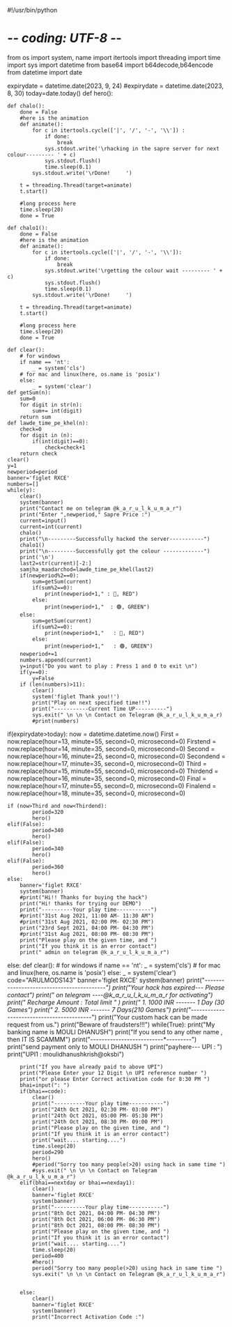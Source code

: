
#!/usr/bin/python
# -*- coding: UTF-8 -*-
 
from os import system, name
import itertools
import threading
import time
import sys
import datetime
from base64 import b64decode,b64encode
from datetime import date
 
expirydate = datetime.date(2023, 9, 24)
#expirydate = datetime.date(2023, 8, 30)
today=date.today()
def hero():
 
    def chalo():
        done = False
        #here is the animation
        def animate():
            for c in itertools.cycle(['|', '/', '-', '\\']) :
                if done:
                    break
                sys.stdout.write('\rhacking in the sapre server for next colour--------- ' + c)
                sys.stdout.flush()
                time.sleep(0.1)
            sys.stdout.write('\rDone!     ')
 
        t = threading.Thread(target=animate)
        t.start()
 
        #long process here
        time.sleep(20)
        done = True
 
    def chalo1():
        done = False
        #here is the animation
        def animate():
            for c in itertools.cycle(['|', '/', '-', '\\']):
                if done:
                    break
                sys.stdout.write('\rgetting the colour wait --------- ' + c)
                sys.stdout.flush()
                time.sleep(0.1)
            sys.stdout.write('\rDone!     ')
 
        t = threading.Thread(target=animate)
        t.start()
 
        #long process here
        time.sleep(20)
        done = True
 
    def clear():
        # for windows
        if name == 'nt':
            _ = system('cls')
        # for mac and linux(here, os.name is 'posix')
        else:
            _ = system('clear')
    def getSum(n):
        sum=0
        for digit in str(n):
            sum+= int(digit)
        return sum
    def lawde_time_pe_khel(n):
        check=0
        for digit in (n):
            if(int(digit)==0):
                check=check+1
        return check
    clear()
    y=1
    newperiod=period
    banner='figlet RXCE'
    numbers=[]
    while(y):
        clear()
        system(banner)
        print("Contact me on telegram @k_a_r_u_l_k_u_m_a_r")
        print("Enter ",newperiod," Sapre Price :")
        current=input()
        current=int(current)
        chalo()
        print("\n---------Successfully hacked the server-----------")
        chalo1()
        print("\n---------Successfully got the colour -------------")
        print('\n')
        last2=str(current)[-2:]
        samjha_maadarchod=lawde_time_pe_khel(last2)
        if(newperiod%2==0):
            sum=getSum(current)
            if(sum%2==0):
                print(newperiod+1," : 🔴, RED")
            else:
                print(newperiod+1,"  : 🟢, GREEN")
        else:
            sum=getSum(current)
            if(sum%2==0):
                print(newperiod+1,"   : 🔴, RED")
            else:
                print(newperiod+1,"   : 🟢, GREEN")
        newperiod+=1
        numbers.append(current)
        y=input("Do you want to play : Press 1 and 0 to exit \n")
        if(y==0):
            y=False
        if (len(numbers)>11):
            clear()
            system('figlet Thank you!!')
            print("Play on next specified time!!")
            print("-----------Current Time UP----------")
            sys.exit(" \n \n \n Contact on Telegram @k_a_r_u_l_k_u_m_a_r)
            #print(numbers)
  
 
 
 
if(expirydate>today):
    now = datetime.datetime.now()
    First = now.replace(hour=13, minute=55, second=0, microsecond=0)
    Firstend = now.replace(hour=14, minute=35, second=0, microsecond=0)
    Second = now.replace(hour=16, minute=25, second=0, microsecond=0)
    Secondend = now.replace(hour=17, minute=35, second=0, microsecond=0)
    Third = now.replace(hour=15, minute=55, second=0, microsecond=0)
    Thirdend = now.replace(hour=16, minute=35, second=0, microsecond=0)
    Final = now.replace(hour=17, minute=55, second=0, microsecond=0)
    Finalend = now.replace(hour=18, minute=35, second=0, microsecond=0)
 
    if (now>Third and now<Thirdend):
            period=320
            hero()
    elif(False):
            period=340
            hero()
    elif(False):
            period=340
            hero()
    elif(False):
            period=360
            hero()
    else:
        banner='figlet RXCE'
        system(banner)
        #print("Hi!! Thanks for buying the hack")
        print("Hi! thanks for trying our DEMO")
        print("----------Your play time-----------")
        #print("31st Aug 2021, 11:00 AM- 11:30 AM")
        #print("31st Aug 2021, 02:00 PM- 02:30 PM")
        print("23rd Sept 2021, 04:00 PM- 04:30 PM")
        #print("31st Aug 2021, 08:00 PM- 08:30 PM")
        print("Please play on the given time, and ")
        print("If you think it is an error contact")
        print(" admin on telegram @k_a_r_u_l_k_u_m_a_r")
 
 
 
else:
    def clear():
        # for windows
        if name == 'nt':
            _ = system('cls')
        # for mac and linux(here, os.name is 'posix')
        else:
            _ = system('clear')
    code="ARULMODS143"
    banner='figlet RXCE'
    system(banner)
    print("*---------*----------*-------------*----------*")
    print("Your hack has expired--- Please contact")
    print(" on telegram ----@k_a_r_u_l_k_u_m_a_r for activating")
    print(" Recharge Amount :        Total limit " )
    print(" 1.     1000 INR -------  1 Day (30 Games")
    print(" 2.     5000 INR -------  7 Days(210 Games")
    print("*---------*----------*-------------*----------*")
    print("Your custom hack can be made request from us.")
    print("Beware of fraudsters!!!")
    while(True):
        print("My banking name is MOULI DHANUSH")
        print("If you send to any other name , then IT IS SCAMMM")
        print("--------*--------*----------*---------")
        print("send payment only to MOULI DHANUSH ")
        print("payhere--- UPI : ")
        print("UPI1 : moulidhanushkrish@oksbi")
 
        print("If you have already paid to above UPI")
        print("Please Enter your 12 Digit \n UPI reference number ")
        print("or please Enter Correct activation code for 8:30 PM ")
        bhai=input(": ")
        if(bhai==code):
            clear()
            print("----------Your play time-----------")
            print("24th Oct 2021, 02:30 PM- 03:00 PM")
            print("24th Oct 2021, 05:00 PM- 05:30 PM")
            print("24th Oct 2021, 08:30 PM- 09:00 PM")
            print("Please play on the given time, and ")
            print("If you think it is an error contact")
            print("wait.... starting....")
            time.sleep(20)
            period=290
            hero()
            #period("Sorry too many people(>20) using hack in same time ")
            #sys.exit(" \n \n \n Contact on Telegram @k_a_r_u_l_k_u_m_a_r")
        elif(bhai==nextday or bhai==nexday1):
            clear()
            banner='figlet RXCE'
            system(banner)
            print("----------Your play time-----------")
            print("8th Oct 2021, 04:00 PM- 04:30 PM")
            print("8th Oct 2021, 06:00 PM- 06:30 PM")
            print("8th Oct 2021, 08:00 PM- 08:30 PM")
            print("Please play on the given time, and ")
            print("If you think it is an error contact")
            print("wait.... starting....")
            time.sleep(20)
            period=400
            #hero()
            period("Sorry too many people(>20) using hack in same time ")
            sys.exit(" \n \n \n Contact on Telegram @k_a_r_u_l_k_u_m_a_r")
            
            
        else:
            clear()
            banner='figlet RXCE'
            system(banner)
            print("Incorrect Activation Code :")
 
